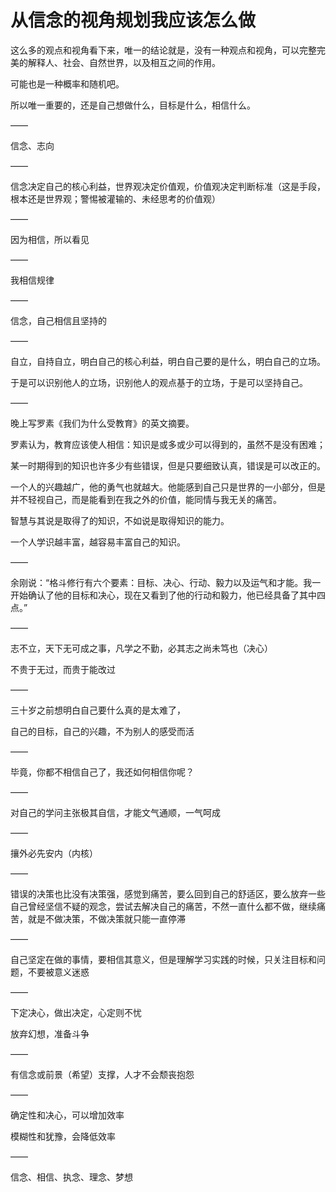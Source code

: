 # 从信念的视角规划我应该怎么做

这么多的观点和视角看下来，唯一的结论就是，没有一种观点和视角，可以完整完美的解释人、社会、自然世界，以及相互之间的作用。

可能也是一种概率和随机吧。

所以唯一重要的，还是自己想做什么，目标是什么，相信什么。

——

信念、志向

——

信念决定自己的核心利益，世界观决定价值观，价值观决定判断标准（这是手段，根本还是世界观；警惕被灌输的、未经思考的价值观）

——

因为相信，所以看见

——

我相信规律

——

信念，自己相信且坚持的

——

自立，自持自立，明白自己的核心利益，明白自己要的是什么，明白自己的立场。

于是可以识别他人的立场，识别他人的观点基于的立场，于是可以坚持自己。

——

晚上写罗素《我们为什么受教育》的英文摘要。

罗素认为，教育应该使人相信：知识是或多或少可以得到的，虽然不是没有困难；

某一时期得到的知识也许多少有些错误，但是只要细致认真，错误是可以改正的。

一个人的兴趣越广，他的勇气也就越大。他能感到自己只是世界的一小部分，但是并不轻视自己，而是能看到在我之外的价值，能同情与我无关的痛苦。

智慧与其说是取得了的知识，不如说是取得知识的能力。

一个人学识越丰富，越容易丰富自己的知识。

——

余刚说：“格斗修行有六个要素：目标、决心、行动、毅力以及运气和才能。我一开始确认了他的目标和决心，现在又看到了他的行动和毅力，他已经具备了其中四点。”

——

志不立，天下无可成之事，凡学之不勤，必其志之尚未笃也（决心）

不贵于无过，而贵于能改过

——

三十岁之前想明白自己要什么真的是太难了，

自己的目标，自己的兴趣，不为别人的感受而活

——

毕竟，你都不相信自己了，我还如何相信你呢？

——

对自己的学问主张极其自信，才能文气通顺，一气呵成

——

攘外必先安内（内核）

——

错误的决策也比没有决策强，感觉到痛苦，要么回到自己的舒适区，要么放弃一些自己曾经坚信不疑的观念，尝试去解决自己的痛苦，不然一直什么都不做，继续痛苦，就是不做决策，不做决策就只能一直停滞

——

自己坚定在做的事情，要相信其意义，但是理解学习实践的时候，只关注目标和问题，不要被意义迷惑

——

下定决心，做出决定，心定则不忧

放弃幻想，准备斗争

——

有信念或前景（希望）支撑，人才不会颓丧抱怨

——

确定性和决心，可以增加效率

模糊性和犹豫，会降低效率

——

信念、相信、执念、理念、梦想
